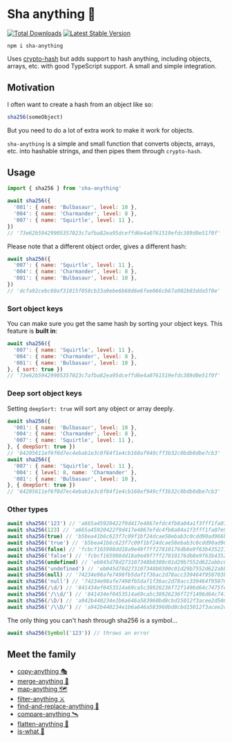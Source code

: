 # Sha anything 🔑

<a href="https://www.npmjs.com/package/sha-anything"><img src="https://img.shields.io/npm/v/sha-anything.svg" alt="Total Downloads"></a>
<a href="https://www.npmjs.com/package/sha-anything"><img src="https://img.shields.io/npm/dw/sha-anything.svg" alt="Latest Stable Version"></a>

```
npm i sha-anything
```

Uses [crypto-hash](https://github.com/sindresorhus/crypto-hash) but adds support to hash anything, including objects, arrays, etc. with good TypeScript support. A small and simple integration.

## Motivation

I often want to create a hash from an object like so:

```js
sha256(someObject)
```

But you need to do a lot of extra work to make it work for objects.

`sha-anything` is a simple and small function that converts objects, arrays, etc. into hashable strings, and then pipes them through `crypto-hash`.

## Usage

```js
import { sha256 } from 'sha-anything'

await sha256({
  '001': { name: 'Bulbasaur', level: 10 },
  '004': { name: 'Charmander', level: 8 },
  '007': { name: 'Squirtle', level: 11 },
})
// '73e62b59429905357023c7afba82ea95dceffd6e4a0761519efdc389d0e51f0f'
```

Please note that a different object order, gives a different hash:

```js
await sha256({
  '007': { name: 'Squirtle', level: 11 },
  '004': { name: 'Charmander', level: 8 },
  '001': { name: 'Bulbasaur', level: 10 },
})
// 'dcfa92cebc60af31015f058cb33a9ebe6b68d6e6fee066cb67a902b03dda5f0e'
```

### Sort object keys

You can make sure you get the same hash by sorting your object keys. This feature is **built in**:

```js
await sha256({
  '007': { name: 'Squirtle', level: 11 },
  '004': { name: 'Charmander', level: 8 },
  '001': { name: 'Bulbasaur', level: 10 },
}, { sort: true })
// '73e62b59429905357023c7afba82ea95dceffd6e4a0761519efdc389d0e51f0f'
```

### Deep sort object keys

Setting `deepSort: true` will sort any object or array deeply.

```js
await sha256({
  '001': { name: 'Bulbasaur', level: 10 },
  '004': { name: 'Charmander', level: 8 },
  '007': { name: 'Squirtle', level: 11 },
}, { deepSort: true })
// '64205611ef6f0d7ec4ebab1e3c0f84f1e4cb160af949cff3b32c0bdb0dbe7cb3'
await sha256({
  '007': { name: 'Squirtle', level: 11 },
  '004': { level: 8, name: 'Charmander' },
  '001': { name: 'Bulbasaur', level: 10 },
}, { deepSort: true })
// '64205611ef6f0d7ec4ebab1e3c0f84f1e4cb160af949cff3b32c0bdb0dbe7cb3'
```

### Other types

```js
await sha256('123') // 'a665a45920422f9d417e4867efdc4fb8a04a1f3fff1fa07e998e86f7f7a27ae3'
await sha256(123) // 'a665a45920422f9d417e4867efdc4fb8a04a1f3fff1fa07e998e86f7f7a27ae3'
await sha256(true) // 'b5bea41b6c623f7c09f1bf24dcae58ebab3c0cdd90ad966bc43a45b44867e12b'
await sha256('true') // 'b5bea41b6c623f7c09f1bf24dcae58ebab3c0cdd90ad966bc43a45b44867e12b'
await sha256(false) // 'fcbcf165908dd18a9e49f7ff27810176db8e9f63b4352213741664245224f8aa'
await sha256('false') // 'fcbcf165908dd18a9e49f7ff27810176db8e9f63b4352213741664245224f8aa'
await sha256(undefined) // 'eb045d78d273107348b0300c01d29b7552d622abbc6faf81b3ec55359aa9950c'
await sha256('undefined') // 'eb045d78d273107348b0300c01d29b7552d622abbc6faf81b3ec55359aa9950c'
await sha256(null) // '74234e98afe7498fb5daf1f36ac2d78acc339464f950703b8c019892f982b90b'
await sha256('null') // '74234e98afe7498fb5daf1f36ac2d78acc339464f950703b8c019892f982b90b'
await sha256(/\d/) // '841434ef0453514a69ca5c38926236f72f1496d64c7475feca3dd2e350f2fac6'
await sha256('/\\d/') // '841434ef0453514a69ca5c38926236f72f1496d64c7475feca3dd2e350f2fac6'
await sha256(/\D/) // 'a942b440234e1b6a646a583960bd8cbd15012f3acee2d5083552c7514a67de1e'
await sha256('/\\D/') // 'a942b440234e1b6a646a583960bd8cbd15012f3acee2d5083552c7514a67de1e'
```

The only thing you can't hash through sha256 is a symbol...

```js
await sha256(Symbol('123')) // throws an error
```

## Meet the family

- [copy-anything 🎭](https://github.com/mesqueeb/copy-anything)
- [merge-anything 🥡](https://github.com/mesqueeb/merge-anything)
- [map-anything 🗺](https://github.com/mesqueeb/map-anything)
- [filter-anything ⚔️](https://github.com/mesqueeb/filter-anything)
- [find-and-replace-anything 🎣](https://github.com/mesqueeb/find-and-replace-anything)
- [compare-anything 🛰](https://github.com/mesqueeb/compare-anything)
- [flatten-anything 🏏](https://github.com/mesqueeb/flatten-anything)
- [is-what 🙉](https://github.com/mesqueeb/is-what)
